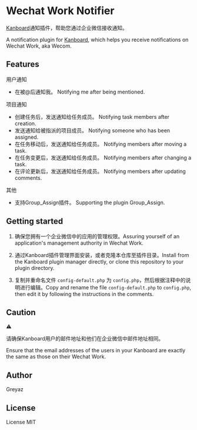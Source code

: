 # Wechat Work Notifier
[Kanboard](https://github.com/kanboard/kanboard)通知插件，帮助您通过企业微信接收通知。

A notification plugin for [Kanboard](https://github.com/kanboard/kanboard), which helps you receive notifications on Wechat Work, aka Wecom.

## Features
用户通知
- 在被@后通知我。 Notifying me after being mentioned.

项目通知
- 创建任务后，发送通知给任务成员。 Notifying task members after creation.
- 发送通知给被指派的项目成员。 Notifying someone who has been assigned.
- 在任务移动后，发送通知给任务成员。 Notifying members after moving a task.
- 在任务变更后，发送通知给任务成员。 Notifying members after changing a task.
- 在评论更新后，发送通知给任务成员。 Notifying members after updating comments.

其他
- 支持Group_Assign插件。 Supporting the plugin Group_Assign.

## Getting started
1. 确保您拥有一个企业微信中的应用的管理权限。Assuring yourself of an application's management authority in Wechat Work.

2. 通过Kanboard插件管理界面安装，或者克隆本仓库至插件目录。Install from the Kanboard plugin manager directly, or clone this repository to your plugin directory.

3. 复制并重命名文件 `config-default.php` 为 `config.php`，然后根据注释中的说明进行编辑。Copy and rename the file `config-default.php` to `config.php`, then edit it by following the instructions in the comments.

## Caution
⚠️

请确保Kanboard用户的邮件地址和他们在企业微信中邮件地址相同。

Ensure that the email addresses of the users in your Kanboard are exactly the same as those on their Wechat Work. 

## Author
Greyaz

## License
License MIT
